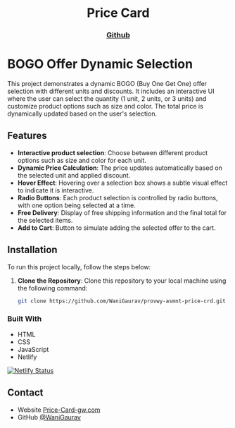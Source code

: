 
<h1 align="center">Price Card</h1>

<div align="center">
  <h3>
    <a href="https://github.com/WaniGaurav/provwy-asmnt-price-crd.git">
      Github
    </a>
  </h3>
</div>


# BOGO Offer Dynamic Selection

This project demonstrates a dynamic BOGO (Buy One Get One) offer selection with different units and discounts. It includes an interactive UI where the user can select the quantity (1 unit, 2 units, or 3 units) and customize product options such as size and color. The total price is dynamically updated based on the user's selection.

## Features

- **Interactive product selection**: Choose between different product options such as size and color for each unit.
- **Dynamic Price Calculation**: The price updates automatically based on the selected unit and applied discount.
- **Hover Effect**: Hovering over a selection box shows a subtle visual effect to indicate it is interactive.
- **Radio Buttons**: Each product selection is controlled by radio buttons, with one option being selected at a time.
- **Free Delivery**: Display of free shipping information and the final total for the selected items.
- **Add to Cart**: Button to simulate adding the selected offer to the cart.

## Installation

To run this project locally, follow the steps below:

1. **Clone the Repository**:
   Clone this repository to your local machine using the following command:
   
   ```bash
   git clone https://github.com/WaniGaurav/provwy-asmnt-price-crd.git

### Built With

<!-- This section should list any major frameworks that you built your project using. Here are a few examples.-->

- HTML
- CSS
- JavaScript
- Netlify

[![Netlify Status](https://api.netlify.com/api/v1/badges/54418c6b-2a0a-448b-a2a3-69cd1b944d21/deploy-status)](https://app.netlify.com/sites/price-card-prvwy-gw/deploys)

## Contact

- Website [Price-Card-gw.com](https://price-card-prvwy-gw.netlify.app/)
- GitHub [@WaniGaurav](https://github.com/WaniGaurav/provwy-asmnt-price-crd.git)